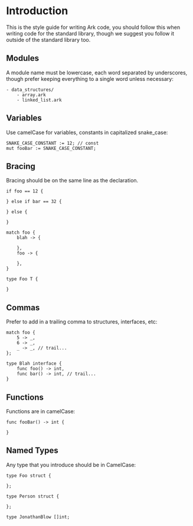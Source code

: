 # Introduction
This is the style guide for writing Ark code, you should follow this when writing code for the standard library, though we suggest you follow it outside of the standard library too.

## Modules
A module name must be lowercase, each word separated by underscores, though prefer keeping
everything to a single word unless necessary:

    - data_structures/
        - array.ark
        - linked_list.ark

## Variables
Use camelCase for variables, constants in capitalized snake_case:

    SNAKE_CASE_CONSTANT := 12; // const
    mut fooBar := SNAKE_CASE_CONSTANT;
  
## Bracing
Bracing should be on the same line as the
declaration.

    if foo == 12 {
    
    } else if bar == 32 {
    
    } else {

    }

    match foo {
        blah -> {

        },
        foo -> {

        }, 
    }

    type Foo T {
        
    }
  
## Commas
Prefer to add in a trailing comma to structures,
interfaces, etc:

    match foo {
        5 -> _,
        6 -> _,
        _ -> _, // trail...
    };
  
    type Blah interface {
        func foo() -> int,
        func bar() -> int, // trail...
    }
  
## Functions
Functions are in camelCase:

    func fooBar() -> int {
    
    }

## Named Types
Any type that you introduce should be in CamelCase:

    type Foo struct {
    
    };
    
    type Person struct {
    
    };
    
    type JonathanBlow []int;
